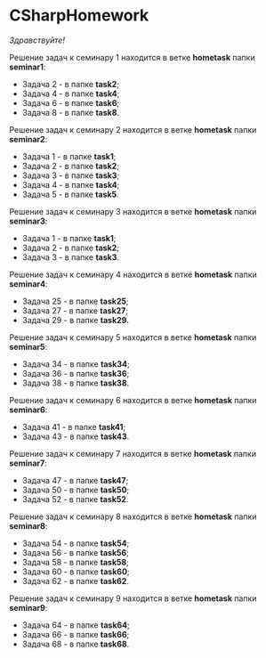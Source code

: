 # CSharpHomework

*Здравствуйте!*

Решение задач к семинару 1 находится в ветке **hometask** папки **seminar1**:
* Задача 2 - в папке **task2**;
* Задача 4 - в папке **task4**;
* Задача 6 - в папке **task6**;
* Задача 8 - в папке **task8**.

Решение задач к семинару 2 находится в ветке **hometask** папки **seminar2**:
* Задача 1 - в папке **task1**;
* Задача 2 - в папке **task2**;
* Задача 3 - в папке **task3**;
* Задача 4 - в папке **task4**;
* Задача 5 - в папке **task5**.

Решение задач к семинару 3 находится в ветке **hometask** папки **seminar3**:
* Задача 1 - в папке **task1**;
* Задача 2 - в папке **task2**;
* Задача 3 - в папке **task3**.

Решение задач к семинару 4 находится в ветке **hometask** папки **seminar4**:
* Задача 25 - в папке **task25**;
* Задача 27 - в папке **task27**;
* Задача 29 - в папке **task29**.

Решение задач к семинару 5 находится в ветке **hometask** папки **seminar5**:
* Задача 34 - в папке **task34**;
* Задача 36 - в папке **task36**;
* Задача 38 - в папке **task38**.

Решение задач к семинару 6 находится в ветке **hometask** папки **seminar6**:
* Задача 41 - в папке **task41**;
* Задача 43 - в папке **task43**.

Решение задач к семинару 7 находится в ветке **hometask** папки **seminar7**:
* Задача 47 - в папке **task47**;
* Задача 50 - в папке **task50**;
* Задача 52 - в папке **task52**.

Решение задач к семинару 8 находится в ветке **hometask** папки **seminar8**:
* Задача 54 - в папке **task54**;
* Задача 56 - в папке **task56**;
* Задача 58 - в папке **task58**;
* Задача 60 - в папке **task60**;
* Задача 62 - в папке **task62**.

Решение задач к семинару 9 находится в ветке **hometask** папки **seminar9**:
* Задача 64 - в папке **task64**;
* Задача 66 - в папке **task66**;
* Задача 68 - в папке **task68**.